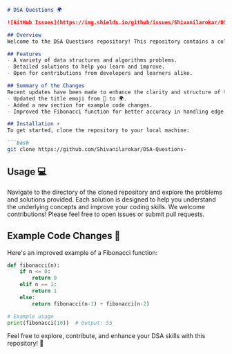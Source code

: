 ```markdown
# DSA Questions 🌍

![GitHub Issues](https://img.shields.io/github/issues/Shivanilarokar/DSA-Questions-) ![GitHub Forks](https://img.shields.io/github/forks/Shivanilarokar/DSA-Questions-) ![GitHub Stars](https://img.shields.io/github/stars/Shivanilarokar/DSA-Questions-)

## Overview
Welcome to the DSA Questions repository! This repository contains a collection of data structures and algorithms questions aimed at enhancing your coding skills and understanding of fundamental concepts.

## Features
- A variety of data structures and algorithms problems.
- Detailed solutions to help you learn and improve.
- Open for contributions from developers and learners alike.

## Summary of the Changes
Recent updates have been made to enhance the clarity and structure of the README, along with code improvements. Notable changes include:
- Updated the title emoji from 🌌 to 🌍.
- Added a new section for example code changes.
- Improved the Fibonacci function for better accuracy in handling edge cases.

## Installation ⚡
To get started, clone the repository to your local machine:

```bash
git clone https://github.com/Shivanilarokar/DSA-Questions-
```

## Usage 💻
Navigate to the directory of the cloned repository and explore the problems and solutions provided. Each solution is designed to help you understand the underlying concepts and improve your coding skills. We welcome contributions! Please feel free to open issues or submit pull requests.

## Example Code Changes 📜
Here's an improved example of a Fibonacci function:

```python
def fibonacci(n):
    if n <= 0:
        return 0
    elif n == 1:
        return 1
    else:
        return fibonacci(n-1) + fibonacci(n-2)

# Example usage
print(fibonacci(10))  # Output: 55
```

Feel free to explore, contribute, and enhance your DSA skills with this repository! 🚀
```